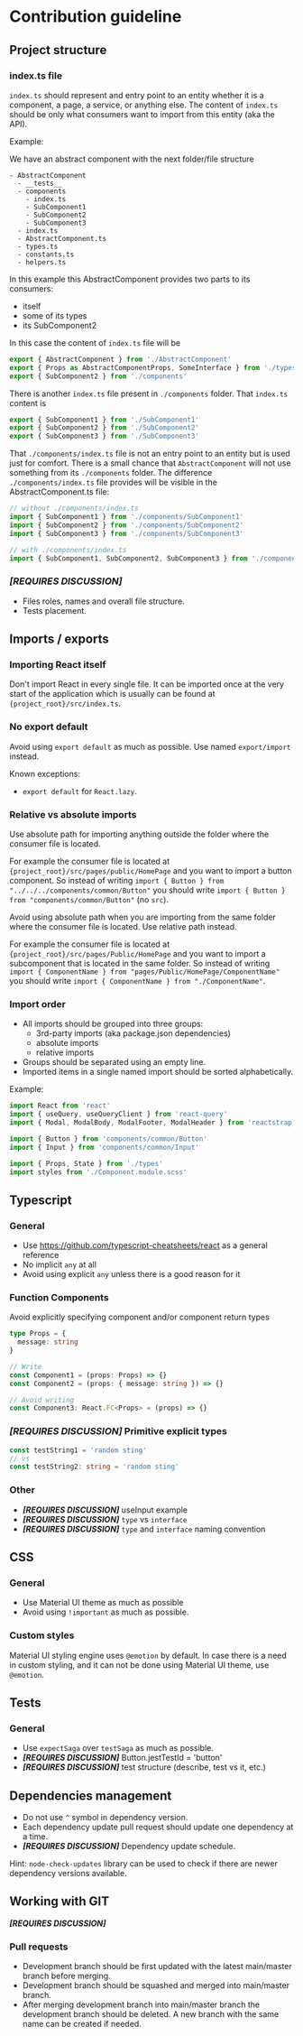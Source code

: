 # Contribution guideline

## Project structure

### index.ts file

`index.ts` should represent and entry point to an entity whether it is a component, a page, a
service, or anything else. The content of `index.ts` should be only what consumers want to import
from this entity (aka the API).

Example:

We have an abstract component with the next folder/file structure

```
- AbstractComponent
  - __tests__
  - components
    - index.ts
    - SubComponent1
    - SubComponent2
    - SubComponent3
  - index.ts
  - AbstractComponent.ts
  - types.ts
  - constants.ts
  - helpers.ts
```

In this example this AbstractComponent provides two parts to its consumers:

- itself
- some of its types
- its SubComponent2

In this case the content of `index.ts` file will be

```javascript
export { AbstractComponent } from './AbstractComponent'
export { Props as AbstractComponentProps, SomeInterface } from './types'
export { SubComponent2 } from './components'
```

There is another `index.ts` file present in `./components` folder. That `index.ts` content is

```javascript
export { SubComponent1 } from './SubComponent1'
export { SubComponent2 } from './SubComponent2'
export { SubComponent3 } from './SubComponent3'
```

That `./components/index.ts` file is not an entry point to an entity but is used just for comfort.
There is a small chance that `AbstractComponent` will not use something from its `./components`
folder. The difference `./components/index.ts` file provides will be visible in the
AbstractComponent.ts file:

```javascript
// without ./components/index.ts
import { SubComponent1 } from './components/SubComponent1'
import { SubComponent2 } from './components/SubComponent2'
import { SubComponent3 } from './components/SubComponent3'

// with ./components/index.ts
import { SubComponent1, SubComponent2, SubComponent3 } from './components'
```

### _**[REQUIRES DISCUSSION]**_

- Files roles, names and overall file structure.
- Tests placement.

## Imports / exports

### Importing React itself

Don't import React in every single file. It can be imported once at the very start of the
application which is usually can be found at `{project_root}/src/index.ts`.

### No export default

Avoid using `export default` as much as possible. Use named `export/import` instead.

Known exceptions:

- `export default` for `React.lazy`.

### Relative vs absolute imports

Use absolute path for importing anything outside the folder where the consumer file is located.

For example the consumer file is located at `{project_root}/src/pages/public/HomePage` and you want
to import a button component.
So instead of writing `import { Button } from "../../../components/common/Button"`
you should write `import { Button } from "components/common/Button"` (no `src`).

Avoid using absolute path when you are importing from the same folder where the consumer file is
located. Use relative path instead.

For example the consumer file is located at `{project_root}/src/pages/Public/HomePage` and you want
to import a subcomponent that is located in the same folder.
So instead of writing `import { ComponentName } from "pages/Public/HomePage/ComponentName"`
you should write `import { ComponentName } from "./ComponentName"`.

### Import order

- All imports should be grouped into three groups:
  - 3rd-party imports (aka package.json dependencies)
  - absolute imports
  - relative imports
- Groups should be separated using an empty line.
- Imported items in a single named import should be sorted alphabetically.

Example:

```javascript
import React from 'react'
import { useQuery, useQueryClient } from 'react-query'
import { Modal, ModalBody, ModalFooter, ModalHeader } from 'reactstrap'

import { Button } from 'components/common/Button'
import { Input } from 'components/common/Input'

import { Props, State } from './types'
import styles from './Component.module.scss'
```

## Typescript

### General

- Use https://github.com/typescript-cheatsheets/react as a general reference
- No implicit `any` at all
- Avoid using explicit `any` unless there is a good reason for it

### Function Components

Avoid explicitly specifying component and/or component return types

```typescript
type Props = {
  message: string
}

// Write
const Component1 = (props: Props) => {}
const Component2 = (props: { message: string }) => {}

// Avoid writing
const Component3: React.FC<Props> = (props) => {}
```

### _**[REQUIRES DISCUSSION]**_ Primitive explicit types

```typescript
const testString1 = 'random sting'
// vs
const testString2: string = 'random sting'
```

### Other

- _**[REQUIRES DISCUSSION]**_ useInput example
- _**[REQUIRES DISCUSSION]**_ `type` vs `interface`
- _**[REQUIRES DISCUSSION]**_ `type` and `interface` naming convention

## CSS

### General

- Use Material UI theme as much as possible
- Avoid using `!important` as much as possible.

### Custom styles

Material UI styling engine uses `@emotion` by default. In case there is a need in custom styling,
and it can not be done using Material UI theme, use `@emotion`.

## Tests

### General

- Use `expectSaga` over `testSaga` as much as possible.
- _**[REQUIRES DISCUSSION]**_ Button.jestTestId = 'button'
- _**[REQUIRES DISCUSSION]**_ test structure (describe, test vs it, etc.)

## Dependencies management

- Do not use `^` symbol in dependency version.
- Each dependency update pull request should update one dependency at a time.
- _**[REQUIRES DISCUSSION]**_ Dependency update schedule.

Hint: `node-check-updates` library can be used to check if there are newer dependency versions
available.

## Working with GIT

_**[REQUIRES DISCUSSION]**_

### Pull requests

- Development branch should be first updated with the latest main/master branch before merging.
- Development branch should be squashed and merged into main/master branch.
- After merging development branch into main/master branch the development branch should be deleted.
A new branch with the same name can be created if needed.
